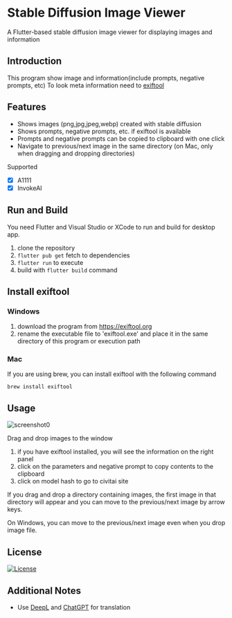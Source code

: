 # Stable Diffusion Image Viewer

A Flutter-based stable diffusion image viewer for displaying images and information

## Introduction

This program show image and information(include prompts, negative prompts, etc)
To look meta information need to [exiftool](https://exiftool.org)

## Features

* Shows images (png,jpg,jpeg,webp) created with stable diffusion 
* Shows prompts, negative prompts, etc. if exiftool is available
* Prompts and negative prompts can be copied to clipboard with one click
* Navigate to previous/next image in the same directory (on Mac, only when dragging and dropping directories)

Supported
 - [x] A1111
 - [x] InvokeAI

## Run and Build

You need Flutter and Visual Studio or XCode to run and build for desktop app.

1. clone the repository
2. `flutter pub get` fetch to dependencies
3. `flutter run` to execute
4. build with `flutter build` command

## Install exiftool
### Windows
1. download the program from https://exiftool.org
2. rename the executable file to 'exiftool.exe' and place it in the same directory of this program or execution path

### Mac
If you are using brew, you can install exiftool with the following command

```brew install exiftool```

## Usage

![screenshot0](images/screenshot1.jpg)

Drag and drop images to the window

1. if you have exiftool installed, you will see the information on the right panel
2. click on the parameters and negative prompt to copy contents to the clipboard
3. click on model hash to go to civitai site

If you drag and drop a directory containing images, the first image in that directory will appear and you can move to the previous/next image by arrow keys.

On Windows, you can move to the previous/next image even when you drop image file.

## License

[![License](https://img.shields.io/badge/License-BSD%202--Clause--"Simplified"-blue.svg)](LICENSE)

## Additional Notes

* Use [DeepL](https://www.deepl.com/translator) and [ChatGPT](https://chat.openai.com) for translation
